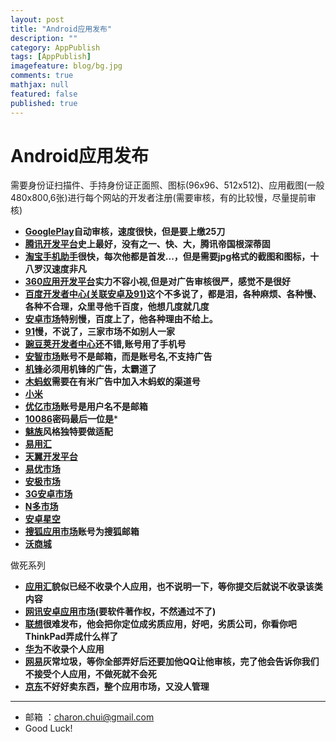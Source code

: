 ```yaml
---
layout: post
title: "Android应用发布"
description: ""
category: AppPublish
tags: [AppPublish]
imagefeature: blog/bg.jpg
comments: true
mathjax: null
featured: false
published: true
---
```




Android应用发布
===
需要身份证扫描件、手持身份证正面照、图标(96x96、512x512)、应用截图(一般480x800,6张)进行每个网站的开发者注册(需要审核，有的比较慢，尽量提前审核)

- **[GooglePlay](https://play.google.com/apps/publish)自动审核，速度很快，但是要上缴25刀**
- **[腾讯开发平台](http://open.qq.com/?from=tap)史上最好，没有之一、快、大，腾讯帝国根深蒂固**
- **[淘宝手机助手](http://app.taobao.com)很快，每次他都是首发...，但是需要jpg格式的截图和图标，十八罗汉速度非凡**
- **[360应用开发平台](http://open.app.360.cn/)实力不容小视,但是对广告审核很严，感觉不是很好**	
- **[百度开发者中心(关联安卓及91)](http://developer.baidu.com/)这个不多说了，都是泪，各种麻烦、各种慢、各种不合理，众里寻他千百度，他想几度就几度**	  
- **[安卓市场](http://dev.apk.hiapk.com/login)特别慢，百度上了，他各种理由不给上。**	 
- **[91](http://market.sj.91.com/Users/Login.aspx?ReturnUrl=%2fDefault.aspx)慢，不说了，三家市场不如别人一家**	 
- **[豌豆荚开发者中心](http://developer.wandoujia.com)还不错,账号用了手机号**	  
- **[安智市场](http://dev.anzhi.com/)账号不是邮箱，而是账号名,不支持广告**
- **[机锋](http://dev.gfan.com/)必须用机锋的广告，太霸道了**		
- **[木蚂蚁](http://dev.mumayi.com/index/)需要在有米广告中加入木蚂蚁的渠道号**
- **[小米](http://developer.xiaomi.com)**
- **[优亿市场](http://dev.eoemarket.com/)账号是用户名不是邮箱**
- **[10086](http://dev.10086.cn/)密码最后一位是***
- **[魅族](http://developer.meizu.com)风格独特要做适配**
- **[易用汇](http://www.anzhuoapk.com)**
- **[天翼开发平台](http://open.189.cn/)**
- **[易优市场](http://www.eomarket.com/developer)**
- **[安极市场](apk.angeeks.com)**
- **[3G安卓市场](http://dev.3g.cn/)**
- **[N多市场](http://www.nduoa.com/developer)**
- **[安卓星空](http://dev.liqucn.com/index.php?m=member&c=index&a=login)**
- **[搜狐应用市场](http://admin.app.sohu.com/platform/index)账号为搜狐邮箱**
- **[沃商城](http://dev.wo.com.cn/index.action)**


做死系列
- **[应用汇](http://dev.appchina.com/)貌似已经不收录个人应用，也不说明一下，等你提交后就说不收录该类内容**
- **[网讯安卓应用市场](http://dev.51vapp.com/)(要软件著作权，不然通过不了)**
- **[联想](http://developer.lenovomm.com)很难发布，他会把你定位成劣质应用，好吧，劣质公司，你看你吧ThinkPad弄成什么样了**
- **[华为](http://developer.huawei.com/)不收录个人应用**
- **[网易](http://m.163.com/android/)灰常垃圾，等你全部弄好后还要加他QQ让他审核，完了他会告诉你我们不接受个人应用，不做死就不会死**
- **[京东](http://play.jd.com/download/)不好好卖东西，整个应用市场，又没人管理**




---

- 邮箱 ：charon.chui@gmail.com  
- Good Luck! 
